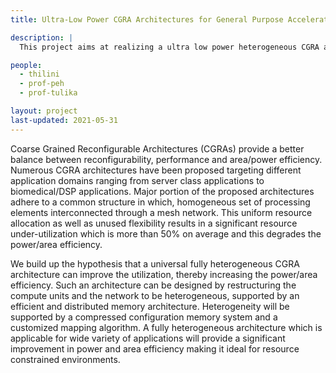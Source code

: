 ```yaml
---
title: Ultra-Low Power CGRA Architectures for General Purpose Acceleration at the Edge

description: |
  This project aims at realizing a ultra low power heterogeneous CGRA architecture which can accelerate general purpose workloads at the edge.

people:
  - thilini
  - prof-peh
  - prof-tulika

layout: project
last-updated: 2021-05-31
---
```



Coarse Grained Reconfigurable Architectures (CGRAs) provide a better balance between reconfigurability, performance and area/power efficiency. Numerous CGRA architectures have been proposed targeting different application domains ranging from server class applications to biomedical/DSP applications. Major portion of the proposed architectures adhere to a common structure in which, homogeneous set of processing elements interconnected through a mesh network. This uniform resource allocation as well as unused flexibility results in a significant resource under-utilization which is more than 50% on average and this degrades the power/area efficiency. 

We build up the hypothesis that a universal fully heterogeneous CGRA architecture can improve the utilization, thereby increasing the power/area efficiency. Such an architecture can be designed by restructuring the compute units and the network to be heterogeneous, supported by an efficient and distributed memory architecture. Heterogeneity will be supported by a compressed configuration memory system and a customized mapping algorithm. A fully heterogeneous architecture which is applicable for wide variety of applications will provide a significant improvement in power and area efficiency making it ideal for resource constrained environments.